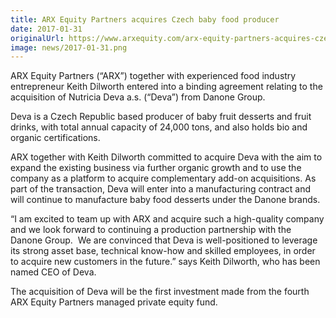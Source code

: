 ```yaml
---
title: ARX Equity Partners acquires Czech baby food producer
date: 2017-01-31
originalUrl: https://www.arxequity.com/arx-equity-partners-acquires-czech-baby-food-producer/
image: news/2017-01-31.png
---
```


ARX Equity Partners (“ARX”) together with experienced food industry entrepreneur Keith Dilworth entered into a binding agreement relating to the acquisition of Nutricia Deva a.s. (“Deva”) from Danone Group.

Deva is a Czech Republic based producer of baby fruit desserts and fruit drinks, with total annual capacity of 24,000 tons, and also holds bio and organic certifications.

ARX together with Keith Dilworth committed to acquire Deva with the aim to expand the existing business via further organic growth and to use the company as a platform to acquire complementary add-on acquisitions. As part of the transaction, Deva will enter into a manufacturing contract and will continue to manufacture baby food desserts under the Danone brands.

“I am excited to team up with ARX and acquire such a high-quality company and we look forward to continuing a production partnership with the Danone Group.  We are convinced that Deva is well-positioned to leverage its strong asset base, technical know-how and skilled employees, in order to acquire new customers in the future.” says Keith Dilworth, who has been named CEO of Deva.

The acquisition of Deva will be the first investment made from the fourth ARX Equity Partners managed private equity fund.
